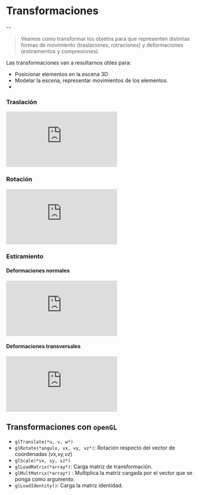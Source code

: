 # Transformaciones
--
> Veamos como transformar los objetos para que representen distintas formas de movimiento (traslaciones, rotraciones) y deformaciones (estiramientos y compresiones).


Las transformaciones van a resultarnos útiles para:
  - Posicionar elementos en la escena 3D
  - Modelar la escena, representar movimientos de los elementos.
  - 

### Traslación
![\bf{\hat{x}} = \bf{x} + \bf{u}](http://www.sciweavers.org/tex2img.php?eq=1%2Bsin%28mc%5E2%29&bc=White&fc=Black&im=jpg&fs=12&ff=arev&edit=)


### Rotación
![\bf{\hat{x}} = \bf{R\,x}](http://www.sciweavers.org/tex2img.php?eq=1%2Bsin%28mc%5E2%29&bc=White&fc=Black&im=jpg&fs=12&ff=arev&edit=)

### Estiramiento

#### Deformaciones normales
![\bf{\hat{x}} = \bf{\underline{\underline{D}}}\, \bf{x}](http://www.sciweavers.org/tex2img.php?eq=1%2Bsin%28mc%5E2%29&bc=White&fc=Black&im=jpg&fs=12&ff=arev&edit=)


#### Deformaciones transversales

![\bf{\hat{x}} = \bf{\underline{\underline{A}}}\, \bf{x}](http://www.sciweavers.org/tex2img.php?eq=1%2Bsin%28mc%5E2%29&bc=White&fc=Black&im=jpg&fs=12&ff=arev&edit=)



## Transformaciones con `openGL`

- `glTranslate(*u, v, w*)`
- `glRotate(*angulo, vx, vy, vz*)`: Rotación respecto del vector de coordenadas (*vx,vy,vz*)
- `glScale(*sx, sy, sz*)`
- `glLoadMatrix(*array*)`: Carga matriz de transformación.
-  `glMultMatrix(*array*)` : Multiplica la matriz cargada por el vector que se ponga como argumento. 
- `glLoadIdentity()`: Carga la matriz identidad.



